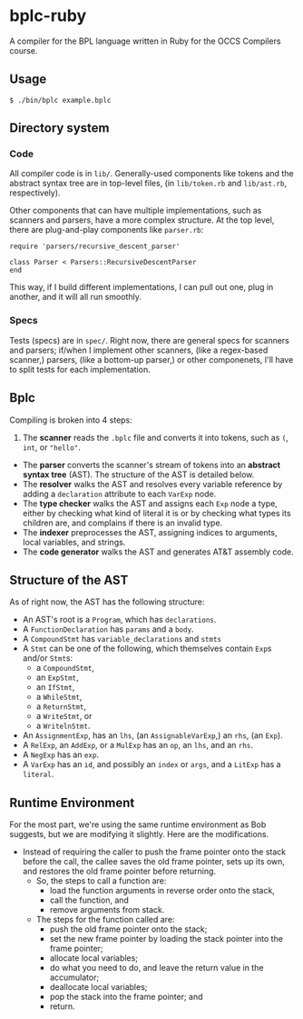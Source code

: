 bplc-ruby
====

A compiler for the BPL language written in Ruby for the OCCS Compilers course.

Usage
---

    $ ./bin/bplc example.bplc

Directory system
---

### Code

All compiler code is in `lib/`.  Generally-used components like tokens and the abstract syntax tree are in top-level
files, (in `lib/token.rb` and `lib/ast.rb`, respectively).

Other components that can have multiple implementations, such as scanners and parsers, have a more complex structure.
At the top level, there are plug-and-play components like `parser.rb`:

    require 'parsers/recursive_descent_parser'

    class Parser < Parsers::RecursiveDescentParser
    end

This way, if I build different implementations, I can pull out one, plug in another, and it will all run smoothly.

### Specs

Tests (specs) are in `spec/`.  Right now, there are general specs for scanners and parsers; if/when I implement other
scanners, (like a regex-based scanner,) parsers, (like a bottom-up parser,) or other componenets, I'll have to split
tests for each implementation.

Bplc
---

Compiling is broken into 4 steps:

1. The **scanner** reads the `.bplc` file and converts it into tokens, such as `(`, `int`, or `"hello"`.
- The **parser** converts the scanner's stream of tokens into an **abstract syntax tree** (AST).  The structure of the
  AST is detailed below.
- The **resolver** walks the AST and resolves every variable reference by adding a `declaration` attribute to each
  `VarExp` node.
- The **type checker** walks the AST and assigns each `Exp` node a type, either by checking what kind of literal it is
  or by checking what types its children are, and complains if there is an invalid type.
- The **indexer** preprocesses the AST, assigning indices to arguments, local variables, and strings.
- The **code generator** walks the AST and generates AT&T assembly code.

Structure of the AST
---

As of right now, the AST has the following structure:

- An AST's root is a `Program`, which has `declarations`.
- A `FunctionDeclaration` has `params` and a `body`.
- A `CompoundStmt` has `variable_declarations` and `stmts`
- A `Stmt` can be one of the following, which themselves contain `Exp`s and/or `Stmt`s:
  - a `CompoundStmt`,
  - an `ExpStmt`,
  - an `IfStmt`,
  - a `WhileStmt`,
  - a `ReturnStmt`,
  - a `WriteStmt`, or
  - a `WritelnStmt`.
- An `AssignmentExp`, has an `lhs`, (an `AssignableVarExp`,) an `rhs`, (an `Exp`).
- A `RelExp`, an `AddExp`, or a `MulExp` has an `op`, an `lhs`, and an `rhs`.
- A `NegExp` has an `exp`.
- A `VarExp` has an `id`, and possibly an `index` or `args`, and a `LitExp` has a `literal`.

Runtime Environment
---

For the most part, we're using the same runtime environment as Bob suggests, but we are modifying it slightly.  Here are
the modifications.

- Instead of requiring the caller to push the frame pointer onto the stack before the call, the callee saves the old
  frame pointer, sets up its own, and restores the old frame pointer before returning.
  - So, the steps to call a function
  are:
    - load the function arguments in reverse order onto the stack,
    - call the function, and
    - remove arguments from stack.
  - The steps for the function called are:
    - push the old frame pointer onto the stack;
    - set the new frame pointer by loading the stack pointer into the frame pointer;
    - allocate local variables;
    - do what you need to do, and leave the return value in the accumulator;
    - deallocate local variables;
    - pop the stack into the frame pointer; and
    - return.
